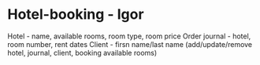 # Hotel-booking - Igor
Hotel - name, available rooms, room type, room price
Order journal - hotel, room number, rent dates
Client - firsn name/last name
(add/update/remove hotel, journal, client, booking available rooms)
